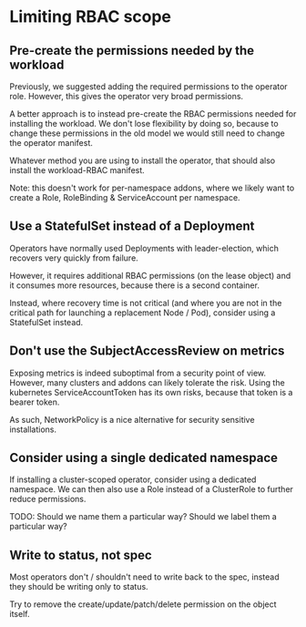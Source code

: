 # Limiting RBAC scope

## Pre-create the permissions needed by the workload

Previously, we suggested adding the required permissions to the operator role.  However, this gives the operator very broad permissions.

A better approach is to instead pre-create the RBAC permissions needed for installing the workload.  We don't lose flexibility by doing so, because to change these permissions in the old model we would still need to change the operator manifest.

Whatever method you are using to install the operator, that should also install the workload-RBAC manifest.

Note: this doesn't work for per-namespace addons, where we likely want to create a Role, RoleBinding & ServiceAccount per namespace.

## Use a StatefulSet instead of a Deployment

Operators have normally used Deployments with leader-election, which recovers very quickly from failure.

However, it requires additional RBAC permissions (on the lease object) and it consumes more resources, because there is a second container.

Instead, where recovery time is not critical (and where you are not in the critical path for launching a replacement Node / Pod), consider using a StatefulSet instead.

## Don't use the SubjectAccessReview on metrics

Exposing metrics is indeed suboptimal from a security point of view.  However, many clusters and addons can likely tolerate the risk.  Using the kubernetes ServiceAccountToken has its own risks, because that token is a bearer token.

As such, NetworkPolicy is a nice alternative for security sensitive installations.

## Consider using a single dedicated namespace

If installing a cluster-scoped operator, consider using a dedicated namespace.  We can then also use a Role instead of a ClusterRole to further reduce permissions.

TODO: Should we name them a particular way?  Should we label them a particular way?

## Write to status, not spec

Most operators don't / shouldn't need to write back to the spec, instead they should be writing only to status.

Try to remove the create/update/patch/delete permission on the object itself.
